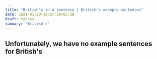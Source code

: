 ```yaml
---
title: "British's in a sentence | British's example sentences"
date: 2021-01-20T19:57:50+05:30
draft: falses
summary: "British's"
---
```

## Unfortunately, we have no example sentences for British's                 
